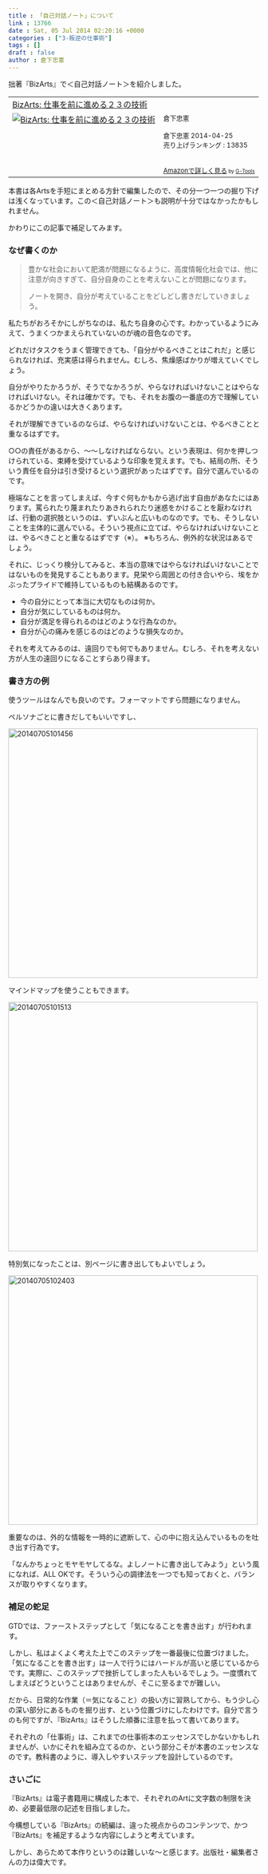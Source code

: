 ```yaml
---
title : 「自己対話ノート」について
link : 13766
date : Sat, 05 Jul 2014 02:20:16 +0000
categories : ["3-叛逆の仕事術"]
tags : []
draft : false
author : 倉下忠憲
---
```


拙著『BizArts』で＜自己対話ノート＞を紹介しました。

<table  border="0" cellpadding="5"><tr><td colspan="2"><a href="http://www.amazon.co.jp/BizArts-%E4%BB%95%E4%BA%8B%E3%82%92%E5%89%8D%E3%81%AB%E9%80%B2%E3%82%81%E3%82%8B%EF%BC%92%EF%BC%93%E3%81%AE%E6%8A%80%E8%A1%93-%E5%80%89%E4%B8%8B%E5%BF%A0%E6%86%B2-ebook/dp/B00JYDQ1SY%3FSubscriptionId%3D15SMZCTB9V8NGR2TW082%26tag%3Drashita1000-22%26linkCode%3Dxm2%26camp%3D2025%26creative%3D165953%26creativeASIN%3DB00JYDQ1SY" target="_blank">BizArts: 仕事を前に進める２３の技術</a><img src="http://www.assoc-amazon.jp/e/ir?t=rashita1000-22&l=ur2&o=9" width="1" height="1" style="border: none;" alt="" /></td></tr><tr><td valign="top"><a href="http://www.amazon.co.jp/BizArts-%E4%BB%95%E4%BA%8B%E3%82%92%E5%89%8D%E3%81%AB%E9%80%B2%E3%82%81%E3%82%8B%EF%BC%92%EF%BC%93%E3%81%AE%E6%8A%80%E8%A1%93-%E5%80%89%E4%B8%8B%E5%BF%A0%E6%86%B2-ebook/dp/B00JYDQ1SY%3FSubscriptionId%3D15SMZCTB9V8NGR2TW082%26tag%3Drashita1000-22%26linkCode%3Dxm2%26camp%3D2025%26creative%3D165953%26creativeASIN%3DB00JYDQ1SY" target="_blank"><img src="http://ecx.images-amazon.com/images/I/410cLGVXI4L._SL160_.jpg" border="0" alt="BizArts: 仕事を前に進める２３の技術" /></a></td><td valign="top"><font size="-1">倉下忠憲 <br /><br />倉下忠憲  2014-04-25<br />売り上げランキング : 13835<br /><br /><br /><a href="http://www.amazon.co.jp/BizArts-%E4%BB%95%E4%BA%8B%E3%82%92%E5%89%8D%E3%81%AB%E9%80%B2%E3%82%81%E3%82%8B%EF%BC%92%EF%BC%93%E3%81%AE%E6%8A%80%E8%A1%93-%E5%80%89%E4%B8%8B%E5%BF%A0%E6%86%B2-ebook/dp/B00JYDQ1SY%3FSubscriptionId%3D15SMZCTB9V8NGR2TW082%26tag%3Drashita1000-22%26linkCode%3Dxm2%26camp%3D2025%26creative%3D165953%26creativeASIN%3DB00JYDQ1SY" target="_blank">Amazonで詳しく見る</a></font><font size="-2"> by <a href="http://www.goodpic.com/mt/aws/index.html" >G-Tools</a></font></td></tr></table>

本書は各Artsを手短にまとめる方針で編集したので、その分一つ一つの掘り下げは浅くなっています。この＜自己対話ノート＞も説明が十分ではなかったかもしれません。

かわりにこの記事で補足してみます。

<H3>なぜ書くのか</H3>

<blockquote>
豊かな社会において肥満が問題になるように、高度情報化社会では、他に注意が向きすぎて、自分自身のことを考えないことが問題になります。

ノートを開き、自分が考えていることをどしどし書きだしていきましょう。
</blockquote>

私たちがおろそかにしがちなのは、私たち自身の心です。わかっているようにみえて、うまくつかまえられていないのが魂の音色なのです。

どれだけタスクをうまく管理できても、「自分がやるべきことはこれだ」と感じられなければ、充実感は得られません。むしろ、焦燥感ばかりが増えていくでしょう。

自分がやりたかろうが、そうでなかろうが、やらなければいけないことはやらなければいけない。それは確かです。でも、それをお腹の一番底の方で理解しているかどうかの違いは大きくあります。

それが理解できているのならば、やらなければいけないことは、やるべきことと重なるはずです。

○○の責任があるから、〜〜しなければならない。という表現は、何かを押しつけられている、束縛を受けているような印象を覚えます。でも、結局の所、そういう責任を自分は引き受けるという選択があったはずです。自分で選んでいるのです。

極端なことを言ってしまえば、今すぐ何もかもから逃げ出す自由があなたにはあります。罵られたり蔑まれたりあきれられたり迷惑をかけることを厭わなければ、行動の選択肢というのは、ずいぶんと広いものなのです。でも、そうしないことを主体的に選んでいる。そういう視点に立てば、やらなければいけないことは、やるべきことと重なるはずです（※）。
※もちろん、例外的な状況はあるでしょう。

それに、じっくり検分してみると、本当の意味ではやらなければいけないことではないものを発見することもあります。見栄やら周囲との付き合いやら、埃をかぶったプライドで維持しているものも結構あるのです。

<ul>
	<li>今の自分にとって本当に大切なものは何か。</li>
	<li>自分が気にしているものは何か。</li>
	<li>自分が満足を得られるのはどのような行為なのか。</li>
	<li>自分が心の痛みを感じるのはどのような損失なのか。</li>
</ul>

それを考えてみるのは、遠回りでも何でもありません。むしろ、それを考えない方が人生の遠回りになることすらあり得ます。

<H3>書き方の例</H3>

使うツールはなんでも良いのです。フォーマットですら問題になりません。

ペルソナごとに書きだしてもいいですし、

<a href="https://rashita.net/blog/wp-content/uploads/2014/07/20140705101456.jpg"><img src="https://rashita.net/blog/wp-content/uploads/2014/07/20140705101456.jpg" alt="20140705101456" width="500" class="alignnone size-full wp-image-13767" /></a>

マインドマップを使うこともできます。


<a href="https://rashita.net/blog/wp-content/uploads/2014/07/20140705101513.jpg"><img src="https://rashita.net/blog/wp-content/uploads/2014/07/20140705101513.jpg" alt="20140705101513" width="500" class="alignnone size-full wp-image-13768" /></a>

特別気になったことは、別ページに書き出してもよいでしょう。

<a href="https://rashita.net/blog/wp-content/uploads/2014/07/20140705102403.jpg"><img src="https://rashita.net/blog/wp-content/uploads/2014/07/20140705102403.jpg" alt="20140705102403" width="500" class="alignnone size-full wp-image-13769" /></a>

重要なのは、外的な情報を一時的に遮断して、心の中に抱え込んでいるものを吐き出す行為です。

「なんかちょっとモヤモヤしてるな。よしノートに書き出してみよう」という風になれば、ALL OKです。そういう心の調律法を一つでも知っておくと、バランスが取りやすくなります。

<H3>補足の蛇足</H3>

GTDでは、ファーストステップとして「気になることを書き出す」が行われます。

しかし、私はよくよく考えた上でこのステップを一番最後に位置づけました。「気になることを書き出す」は一人で行うにはハードルが高いと感じているからです。実際に、このステップで挫折してしまった人もいるでしょう。一度慣れてしまえばどうということはありませんが、そこに至るまでが難しい。

だから、日常的な作業（＝気になること）の扱い方に習熟してから、もう少し心の深い部分にあるものを掘り出す、という位置づけにしたわけです。自分で言うのも何ですが、『BizArts』はそうした順番に注意を払って書いてあります。

それぞれの「仕事術」は、これまでの仕事術本のエッセンスでしかないかもしれませんが、いかにそれを組み立てるのか、という部分こそが本書のエッセンスなのです。教科書のように、導入しやすいステップを設計しているのです。

<H3>さいごに</H3>

『BizArts』は電子書籍用に構成した本で、それぞれのArtに文字数の制限を決め、必要最低限の記述を目指しました。

今構想している『BizArts』の続編は、違った視点からのコンテンツで、かつ『BizArts』を補足するような内容にしようと考えています。

しかし、あらためて本作りというのは難しいな〜と感じます。出版社・編集者さんの力は偉大です。

